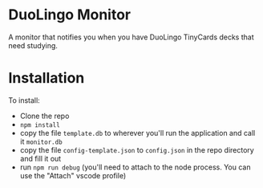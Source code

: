 DuoLingo Monitor
========

A monitor that notifies you when you have DuoLingo TinyCards decks that need studying.

# Installation

To install:

- Clone the repo
- `npm install`
- copy the file `template.db` to wherever you'll run the application and call it `monitor.db`
- copy the file `config-template.json` to `config.json` in the repo directory and fill it out
- run `npm run debug` (you'll need to attach to the node process. You can use the "Attach" vscode profile)